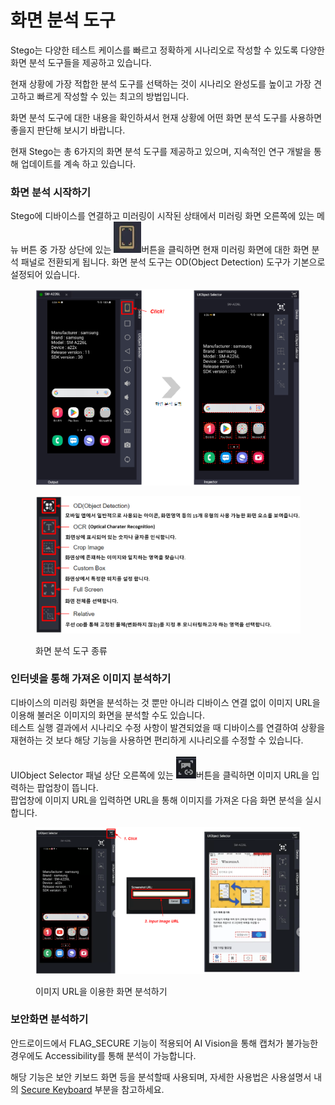 # 화면 분석 도구

Stego는 다양한 테스트 케이스를 빠르고 정확하게 시나리오로 작성할 수 있도록 다양한 화면 분석 도구들을 제공하고 있습니다.

현재 상황에 가장 적합한 분석 도구를 선택하는 것이 시나리오 완성도를 높이고 가장 견고하고 빠르게 작성할 수 있는 최고의 방법입니다.

화면 분석 도구에 대한 내용을 확인하셔서 현재 상황에 어떤 화면 분석 도구를 사용하면 좋을지 판단해 보시기 바랍니다.

현재 Stego는 총 6가지의 화면 분석 도구를 제공하고 있으며, 지속적인 연구 개발을 통해 업데이트를 계속 하고 있습니다.

### 화면 분석 시작하기

Stego에 디바이스를 연결하고 미러링이 시작된 상태에서 미러링 화면 오른쪽에 있는 메뉴 버튼 중 가장 상단에 있는 <img src="../.gitbook/assets/image (120).png" alt="" data-size="line">버튼을 클릭하면 현재 미러링 화면에 대한 화면 분석 패널로 전환되게 됩니다. 화면 분석 도구는 OD(Object Detection) 도구가 기본으로 설정되어 있습니다.&#x20;

<figure><img src="../.gitbook/assets/image (94).png" alt=""><figcaption></figcaption></figure>

<figure><img src="../.gitbook/assets/image (46).png" alt=""><figcaption><p>화면 분석 도구 종류</p></figcaption></figure>

### 인터넷을 통해 가져온 이미지 분석하기&#x20;

디바이스의 미러링 화면을 분석하는 것 뿐만 아니라 디바이스 연결 없이 이미지 URL을 이용해 불러온 이미지의 화면을 분석할 수도 있습니다.\
테스트 실행 결과에서 시나리오 수정 사항이 발견되었을 때 디바이스를 연결하여 상황을 재현하는 것 보다 해당 기능을 사용하면 편리하게 시나리오를 수정할 수 있습니다. \
\
UIObject Selector 패널 상단 오른쪽에 있는 <img src="../.gitbook/assets/image (168).png" alt="" data-size="line">버튼을 클릭하면 이미지 URL을 입력하는 팝업창이 뜹니다. \
팝업창에 이미지 URL을 입력하면 URL을 통해 이미지를 가져온 다음 화면 분석을 실시합니다.

<figure><img src="../.gitbook/assets/image (63).png" alt=""><figcaption><p>이미지 URL을 이용한 화면 분석하기 </p></figcaption></figure>

### 보안화면 분석하기

안드로이드에서 FLAG\_SECURE 기능이 적용되어 AI Vision을 통해 캡처가 불가능한 경우에도 Accessibility를 통해 분석이 가능합니다.

해당 기능은 보안 키보드 화면 등을 분석할때 사용되며, 자세한 사용법은 사용설명서 내의 [Secure Keyboard](../actions/motion.md#secure-keyboard-attributes) 부분을 참고하세요.
